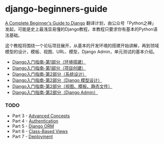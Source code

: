 # django-beginners-guide

[A Complete Beginner's Guide to Django](https://simpleisbetterthancomplex.com/series/beginners-guide/1.11/) 翻译计划，由公众号「Python之禅」 发起，可能是史上最浅显易懂的Django教程，本教程只要求你有基本的Python语法基础。


这个教程将围绕一个论坛项目展开，从基本的开发环境的搭建开始讲解，再到领域模型的设计，模板、视图、URL、模型，Django Admin，单元测试的基本介绍。



* [Django入门指南-第1部分（环境搭建）](./GettingStarted.md)
* [Django入门指南-第1部分（项目创建）](./GettingStarted-2.md)
* [Django入门指南-第2部分（系统设计）](./Fundamentals.md)
* [Django入门指南-第2部分（Django 模型设计）](./Fundamentals-2.md)
* [Django入门指南-第2部分（视图、模板、静态文件）](./Fundamentals-3.md)
* [Django入门指南-第2部分（Django Admin）](./Fundamentals-4.md)

### TODO

* Part 3 - [Advanced Concepts](./AdvancedConcepts.md)
* Part 4 - [Authentication](./Authentication.md)
* Part 5 - [Django ORM](./DjangoORM.md)
* Part 6 - [Class-Based Views](./ClassBasedViews.md)
* Part 7 - [Deployment](./Deployment.md)


